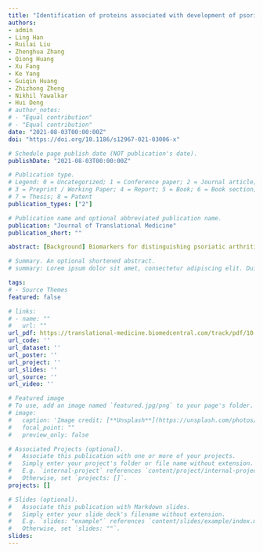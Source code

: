 ```yaml
---
title: "Identification of proteins associated with development of psoriatic arthritis in peripheral blood mononuclear cells: a quantitative iTRAQ-based proteomics study"
authors:
- admin
- Ling Han
- Ruilai Liu
- Zhenghua Zhang
- Qiong Huang
- Xu Fang
- Ke Yang
- Guiqin Huang
- Zhizhong Zheng
- Nikhil Yawalkar
- Hui Deng
# author_notes:
# - "Equal contribution"
# - "Equal contribution"
date: "2021-08-03T00:00:00Z"
doi: "https://doi.org/10.1186/s12967-021-03006-x"

# Schedule page publish date (NOT publication's date).
publishDate: "2021-08-03T00:00:00Z"

# Publication type.
# Legend: 0 = Uncategorized; 1 = Conference paper; 2 = Journal article;
# 3 = Preprint / Working Paper; 4 = Report; 5 = Book; 6 = Book section;
# 7 = Thesis; 8 = Patent
publication_types: ["2"]

# Publication name and optional abbreviated publication name.
publication: "Journal of Translational Medicine"
publication_short: ""

abstract: [Background] Biomarkers for distinguishing psoriatic arthritis (PsA) from psoriasis without arthritis (PsO) are still lacking. [Methods] We applied isobaric tags for relative and absolute quantification (iTRAQ) and LC–MS/MS to analyze the proteome profile of peripheral blood mononuclear cells (PBMCs) collected from patients with PsO, patients with PsA, and healthy controls. Bioinformatics analysis and western blotting were performed to identify and validate differentially expressed proteins. [Results] We identified 389, 199, 291, and 60 significantly differentially expressed proteins (adj.p < 0.05) in the comparison of all psoriatic patients versus healthy controls, PsO group versus healthy controls, PsA group versus healthy controls, and PsA group versus PsO group, respectively. Among these proteins, 14 proteins may represent promising biomarkers for PsA SIRT2, NAA50, ARF6, ADPRHL2, SF3B6, SH3KBP1, UBA3, SCP2, RPS5, NUDT5, NCBP1, SYNE1, NDUFB7, HTATSF1. Furthermore, western blotting confirmed that SIRT2 expression was significantly higher in PBMCs from PsA patients than PsO and healthy controls, and was negatively correlated with the phosphorylation of p38 mitogen-activated protein kinase (p-p38MAPK; p = 0.006, r = − 0.582). [Conclusions] This pilot study provided a broad characterization of the proteome of PBMCs in PsA as compared to PsO and healthy controls, which may help to provide prospective strategies for PsA diagnosis.

# Summary. An optional shortened abstract.
# summary: Lorem ipsum dolor sit amet, consectetur adipiscing elit. Duis posuere tellus ac convallis placerat. Proin tincidunt magna sed ex sollicitudin condimentum.

tags:
# - Source Themes
featured: false

# links:
# - name: ""
#   url: ""
url_pdf: https://translational-medicine.biomedcentral.com/track/pdf/10.1186/s12967-021-03006-x.pdf
url_code: ''
url_dataset: ''
url_poster: ''
url_project: ''
url_slides: ''
url_source: ''
url_video: ''

# Featured image
# To use, add an image named `featured.jpg/png` to your page's folder. 
# image:
#   caption: 'Image credit: [**Unsplash**](https://unsplash.com/photos/jdD8gXaTZsc)'
#   focal_point: ""
#   preview_only: false

# Associated Projects (optional).
#   Associate this publication with one or more of your projects.
#   Simply enter your project's folder or file name without extension.
#   E.g. `internal-project` references `content/project/internal-project/index.md`.
#   Otherwise, set `projects: []`.
projects: []

# Slides (optional).
#   Associate this publication with Markdown slides.
#   Simply enter your slide deck's filename without extension.
#   E.g. `slides: "example"` references `content/slides/example/index.md`.
#   Otherwise, set `slides: ""`.
slides:
---
```

